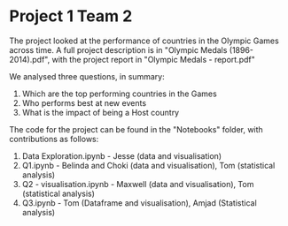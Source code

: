 # Project 1 Team 2

The project looked at the performance of countries in the Olympic Games across time. A full project description is in "Olympic Medals (1896-2014).pdf", with the project report in "Olympic Medals - report.pdf"

We analysed three questions, in summary:
1. Which are the top performing countries in the Games
2. Who performs best at new events
3. What is the impact of being a Host country

The code for the project can be found in the "Notebooks" folder, with contributions as follows:
1. Data Exploration.ipynb - Jesse (data and visualisation)
2. Q1.ipynb - Belinda and Choki (data and visualisation), Tom (statistical analysis)
3. Q2 - visualisation.ipynb - Maxwell (data and visualisation), Tom (statistical analysis)
4. Q3.ipynb - Tom (Dataframe and visualisation), Amjad (Statistical analysis)
